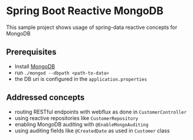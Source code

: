 # Spring Boot Reactive MongoDB
This sample project shows usage of spring-data reactive concepts for MongoDB

## Prerequisites
* Install [MongoDB](http://www.mongodb.org/downloads)
* run `./mongod --dbpath <path-to-data>`
* the DB uri is configured in the `application.properties`

## Addressed concepts
* routing RESTful endpoints with webflux as done in `CustomerController`
* using reactive repositories like `CustomerRepository`
* enabling MongoDB auditing with `@EnableMongoAuditing`
* using auditing fields like `@CreatedDate` as used in `Customer` class 